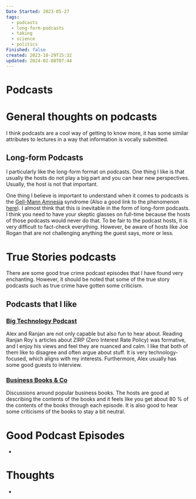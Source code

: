 ```yaml
---
Date Started: 2023-05-27
tags:
  - podcasts
  - long-form-podcasts
  - taking
  - science
  - politics
Finished: false
created: 2023-10-29T15:32
updated: 2024-02-08T07:44
---
```

# Podcasts




# General thoughts on podcasts

I think podcasts are a cool way of getting to know more, it has some similar attributes to lectures in a way that information is vocally submitted. 



## Long-form Podcasts

I particularly like the long-form format on podcasts. One thing I like is that usually the hosts do not play a big part and you can hear new perspectives. Usually, the host is not that important. 

One thing I believe is important to understand when it comes to podcasts is the [Gell-Mann Amnesia](https://www.epsilontheory.com/gell-mann-amnesia/) syndrome (Also a good link to the phenomenon [here](https://hypercritical.co/2023/08/18/the-plumber-problem)). I almost think that this is inevitable in the form of long-form podcasts. 
I think you need to have your skeptic glasses on full-time because the hosts of those podcasts would never do that. To be fair to the podcast hosts, it is very difficult to fact-check everything. However, be aware of hosts like Joe Rogan that are not challenging anything the guest says, more or less. 

# True Stories podcasts
There are some good true crime podcast episodes that I have found very enchanting. However, it should be noted that some of the true story podcasts such as true crime have gotten some criticism.


## Podcasts that I like

### [Big Technology Podcast](https://open.spotify.com/show/4ln6H9peIXhq19yv3CdOvE?si=592021bd4ede4b99)
Alex and Ranjan are not only capable but also fun to hear about. Reading Ranjan Roy´s articles about ZIRP (Zero Interest Rate Policy) was formative, and I enjoy his views and feel they are nuanced and calm. I like that both of them like to disagree and often argue about stuff. It is very technology-focused, which aligns with my interests. Furthermore, Alex usually has some good guests to interview. 

### [Business Books & Co](https://open.spotify.com/show/3AHsPplOB57xM25RtJwYQg?si=2b53b4fbb451425b)
Discussions around popular business books. The hosts are good at describing the contents of the books and it feels like you get about 80 % of the contents of the books through each episode. It is also good to hear some criticisms of the books to stay a bit neutral. 

# Good Podcast Episodes
- 

# Thoughts 
- 



